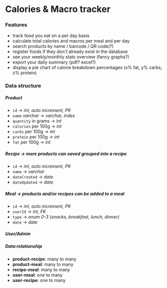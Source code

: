 # Calories & Macro tracker

### Features
- track food you eat on a per day basis
- calculate total calories and macros per meal and per day
- search products by name / barcode / QR code(?) 
- register foods if they don't already exist in the database
- see your weekly/monthly stats overview (fancy graphs?)
- export your daily summary (pdf? excel?)
- display a pie chart of calorie breakdown percentages (x% fat, y% carbs, z% protein)

### Data structure

##### Product
- `id`  -> *int, auto increment, PK*
- `name` *varchar* -> *varchar, index*
- `quantity` in grams -> *int*
- `calories` per 100g -> *int*
- `carbs` per 100g -> *int*
- `protein` per 100g -> *int*
- `fat` per 100g -> *int*

##### Recipe -> more products can saved grouped into a recipe
- `id` -> *int, auto increment, PK*
- `name` -> *varchar*
- `dateCreated` -> *date*
- `dateUpdated` -> *date*

##### Meal -> products and/or recipes can be added to a meal 
- `id` -> *int, auto increment, PK*
- `userId` -> *int, FK*
- `type` -> *enum 0-3 (snacks, breakfast, lunch, dinner)*
- `date` -> *date*

##### User/Admin

##### Data relationship 
- **product-recipe**: many to many
- **product-meal**: many to many
- **recipe-meal**: many to many
- **user-meal**: one to many
- **user-recipe**: one to many